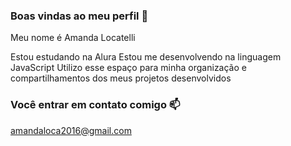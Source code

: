 ### Boas vindas ao meu perfil 💖
Meu nome é Amanda Locatelli


Estou estudando na Alura
Estou me desenvolvendo na linguagem JavaScript
Utilizo esse espaço para minha organização e compartilhamentos dos meus projetos desenvolvidos

### Você entrar em contato comigo 📫                      
amandaloca2016@gmail.com 
